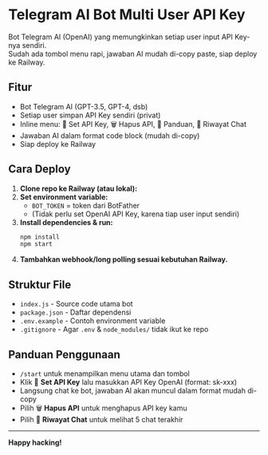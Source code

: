 # Telegram AI Bot Multi User API Key

Bot Telegram AI (OpenAI) yang memungkinkan setiap user input API Key-nya sendiri.  
Sudah ada tombol menu rapi, jawaban AI mudah di-copy paste, siap deploy ke Railway.

## Fitur
- Bot Telegram AI (GPT-3.5, GPT-4, dsb)
- Setiap user simpan API Key sendiri (privat)
- Inline menu: 🔑 Set API Key, 🗑️ Hapus API, 📄 Panduan, 📝 Riwayat Chat
- Jawaban AI dalam format code block (mudah di-copy)
- Siap deploy ke Railway

## Cara Deploy

1. **Clone repo ke Railway (atau lokal):**
2. **Set environment variable:**
   - `BOT_TOKEN` = token dari BotFather
   - (Tidak perlu set OpenAI API Key, karena tiap user input sendiri)
3. **Install dependencies & run:**
   ```bash
   npm install
   npm start
   ```
4. **Tambahkan webhook/long polling sesuai kebutuhan Railway.**

## Struktur File

- `index.js` - Source code utama bot
- `package.json` - Daftar dependensi
- `.env.example` - Contoh environment variable
- `.gitignore` - Agar `.env` & `node_modules/` tidak ikut ke repo

## Panduan Penggunaan

- `/start` untuk menampilkan menu utama dan tombol
- Klik 🔑 **Set API Key** lalu masukkan API Key OpenAI (format: sk-xxx)
- Langsung chat ke bot, jawaban AI akan muncul dalam format mudah di-copy
- Pilih 🗑️ **Hapus API** untuk menghapus API key kamu
- Pilih 📝 **Riwayat Chat** untuk melihat 5 chat terakhir

---

**Happy hacking!**
